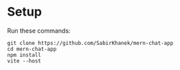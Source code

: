 # Setup
Run these commands:
```
git clone https://github.com/SabirKhanek/mern-chat-app
cd mern-chat-app
npm install
vite --host
```
